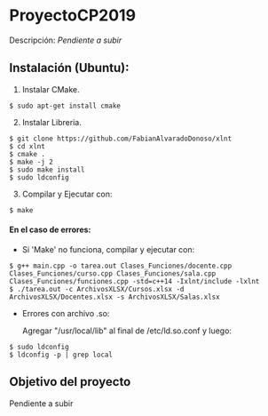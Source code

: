 # ProyectoCP2019

Descripción: *Pendiente a subir*

## Instalación (Ubuntu):
1. Instalar CMake.
```
$ sudo apt-get install cmake
```
2. Instalar Libreria.

```
$ git clone https://github.com/FabianAlvaradoDonoso/xlnt
$ cd xlnt
$ cmake .
$ make -j 2
$ sudo make install
$ sudo ldconfig
```

3. Compilar y Ejecutar con:
```
$ make
```

#### En el caso de errores:

- Si 'Make' no funciona, compilar y ejecutar con:
```
$ g++ main.cpp -o tarea.out Clases_Funciones/docente.cpp Clases_Funciones/curso.cpp Clases_Funciones/sala.cpp Clases_Funciones/funciones.cpp -std=c++14 -Ixlnt/include -lxlnt
$ ./tarea.out -c ArchivosXLSX/Cursos.xlsx -d ArchivosXLSX/Docentes.xlsx -s ArchivosXLSX/Salas.xlsx
```
- Errores con archivo .so:

	Agregar "/usr/local/lib" al final de /etc/ld.so.conf y luego:
```
$ sudo ldconfig
$ ldconfig -p | grep local
```

## Objetivo del proyecto

Pendiente a subir

